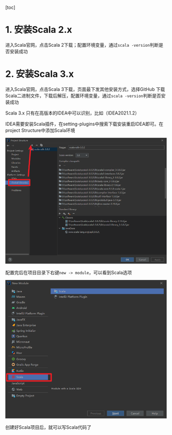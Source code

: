 [toc]

# 1. 安装Scala 2.x

进入Scala官网，点击Scala 2下载；配置环境变量，通过`scala -version`判断是否安装成功



# 2. 安装Scala 3.x

进入Scala官网，点击Scala 3下载，页面最下发其他安装方式，选择GitHub 下载Scala二进制文件，下载后解压，配置环境变量，通过`scala -version`判断是否安装成功

Scala 3.x 只有在高版本的IDEA中可以识别，比如（IDEA2021.1.2）

IDEA需要安装Scala插件，在setting-plugins中搜索下载安装重启IDEA即可。在project Structure中添加Scala环境

![image-20211020151415622](img/image-20211020151415622.png)

配置完后在项目目录下右键`new -> module`，可以看到Scala选项

![image-20211020151550908](img/image-20211020151550908.png)

创建好Scala项目后，就可以写Scala代码了

